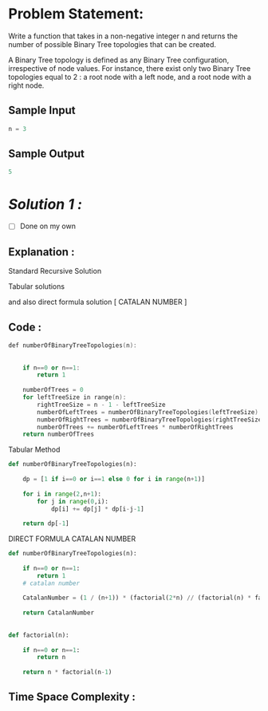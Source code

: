 # Problem Statement:

Write a function that takes in a non-negative integer n and returns the number of possible Binary Tree topologies that can be created.

A Binary Tree topology is defined as any Binary Tree configuration, irrespective of node values. For instance, there exist only two Binary Tree topologies equal to 2 : a root node with a left node, and a root node with a right node.

## Sample Input

```cpp
n = 3
```

## Sample Output

```cpp
5
```

# *Solution 1 :*

- [ ]  Done on my own

## Explanation :

Standard Recursive Solution

Tabular solutions

and also direct formula solution [ CATALAN NUMBER ]

## Code :

```cpp
def numberOfBinaryTreeTopologies(n):
    
	
	if n==0 or n==1:
		return 1
	
	numberOfTrees = 0
	for leftTreeSize in range(n):
		rightTreeSize = n - 1 - leftTreeSize
		numberOfLeftTrees = numberOfBinaryTreeTopologies(leftTreeSize)
		numberOfRightTrees = numberOfBinaryTreeTopologies(rightTreeSize)
		numberOfTrees += numberOfLeftTrees * numberOfRightTrees
	return numberOfTrees
```

Tabular Method

```python
def numberOfBinaryTreeTopologies(n):  
	
	dp = [1 if i==0 or i==1 else 0 for i in range(n+1)]
	
	for i in range(2,n+1):
		for j in range(0,i):
			dp[i] += dp[j] * dp[i-j-1]
			
	return dp[-1]
```

DIRECT FORMULA CATALAN NUMBER

```python
def numberOfBinaryTreeTopologies(n):
	
	if n==0 or n==1:
		return 1
	# catalan number
    
	CatalanNumber = (1 / (n+1)) * (factorial(2*n) // (factorial(n) * factorial(n)))
	
	return CatalanNumber
	
	
def factorial(n):
	
	if n==0 or n==1:
		return n
	
	return n * factorial(n-1)
```

## Time Space Complexity :